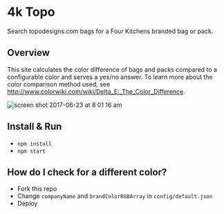 # 4k Topo
Search topodesigns.com bags for a Four Kitchens branded bag or pack.

## Overview
This site calculates the color difference of bags and packs compared to a configurable color and serves a yes/no answer. To learn more about the color comparison method used, see http://www.colorwiki.com/wiki/Delta_E:_The_Color_Difference.

![screen shot 2017-06-23 at 8 01 16 am](https://user-images.githubusercontent.com/1127238/27487965-33066446-57ea-11e7-8784-2a0c60e400f3.png)

## Install & Run
* `npm install`
* `npm start`

## How do I check for a different color?
* Fork this repo
* Change `companyName` and `brandColorRGBArray` in `config/default.json`
* Deploy
